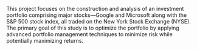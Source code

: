 This project focuses on the construction and analysis of an investment portfolio comprising major stocks—Google and Microsoft along with the S&P 500 stock index, all traded on the New York Stock Exchange (NYSE). 
The primary goal of this study is to optimize the portfolio by applying advanced portfolio management techniques to minimize risk while potentially maximizing returns.
